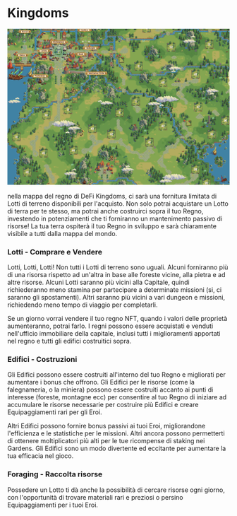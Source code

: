 # Kingdoms

![](<../.gitbook/assets/Schermata 2022-01-27 alle 15.15.48.png>)

nella mappa del regno di DeFi Kingdoms, ci sarà una fornitura limitata di Lotti di terreno disponibili per l'acquisto. Non solo potrai acquistare un Lotto di terra per te stesso, ma potrai anche costruirci sopra il tuo Regno, investendo in potenziamenti che ti forniranno un mantenimento passivo di risorse! La tua terra ospiterà il tuo Regno in sviluppo e sarà chiaramente visibile a tutti dalla mappa del mondo.

### **Lotti - Comprare e Vendere**

Lotti, Lotti, Lotti! Non tutti i Lotti di terreno sono uguali. Alcuni forniranno più di una risorsa rispetto ad un'altra in base alle foreste vicine, alla pietra e ad altre risorse. Alcuni Lotti saranno più vicini alla Capitale, quindi richiederanno meno stamina per partecipare a determinate missioni (si, ci saranno gli spostamenti). Altri saranno più vicini a vari dungeon e missioni, richiedendo meno tempo di viaggio per completarli.

Se un giorno vorrai vendere il tuo regno NFT, quando i valori delle proprietà aumenteranno, potrai farlo. I regni possono essere acquistati e venduti nell'ufficio immobiliare della capitale, inclusi tutti i miglioramenti apportati nel regno e tutti gli edifici costruitici sopra.

### **Edifici - Costruzioni**

Gli Edifici possono essere costruiti all'interno del tuo Regno e migliorati per aumentare i bonus che offrono. Gli Edifici per le risorse (come la falegnameria, o la miniera) possono essere costruiti accanto ai punti di interesse (foreste, montagne ecc) per consentire al tuo Regno di iniziare ad accumulare le risorse necessarie per costruire più Edifici e creare Equipaggiamenti rari per gli Eroi.

Altri Edifici possono fornire bonus passivi ai tuoi Eroi, migliorandone l'efficienza e le statistiche per le missioni. Altri ancora possono permetterti di ottenere moltiplicatori più alti per le tue ricompense di staking nei Gardens. Gli Edifici sono un modo divertente ed eccitante per aumentare la tua efficacia nel gioco.

### **Foraging - Raccolta risorse**

Possedere un Lotto ti dà anche la possibilità di cercare risorse ogni giorno, con l'opportunità di trovare materiali rari e preziosi o persino Equipaggiamenti per i tuoi Eroi.
